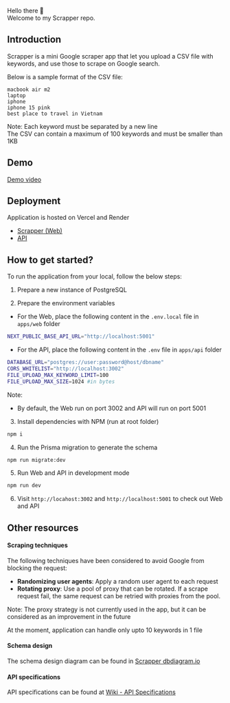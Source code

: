 Hello there 👋 <br/>
Welcome to my Scrapper repo. <br/>

## Introduction

Scrapper is a mini Google scraper app that let you upload a CSV file with keywords, and use those to scrape on Google search.

Below is a sample format of the CSV file:

```csv
macbook air m2
laptop
iphone
iphone 15 pink
best place to travel in Vietnam
```

Note: Each keyword must be separated by a new line <br/>
The CSV can contain a maximum of 100 keywords and must be smaller than 1KB </br>

## Demo

[Demo video](https://vimeo.com/871844582?share=copy)

## Deployment

Application is hosted on Vercel and Render

- [Scrapper (Web)](https://scrapper-prod.vercel.app/uploads)
- [API](https://scrapper-api-6n7e.onrender.com/status)

## How to get started?

To run the application from your local, follow the below steps:

1. Prepare a new instance of PostgreSQL

2. Prepare the environment variables

- For the Web, place the following content in the `.env.local` file in `apps/web` folder
```bash
NEXT_PUBLIC_BASE_API_URL="http://localhost:5001"
```

- For the API, place the following content in the `.env` file in `apps/api` folder
```bash
DATABASE_URL="postgres://user:password@host/dbname"
CORS_WHITELIST="http://localhost:3002"
FILE_UPLOAD_MAX_KEYWORD_LIMIT=100
FILE_UPLOAD_MAX_SIZE=1024 #in bytes
```

Note: 
- By default, the Web run on port 3002 and API will run on port 5001

3. Install dependencies with NPM (run at root folder)
```bash
npm i
```
4. Run the Prisma migration to generate the schema
```bash
npm run migrate:dev
```
5. Run Web and API in development mode
```bash
npm run dev
```

6. Visit `http://locahost:3002` and `http://localhost:5001` to check out Web and API

## Other resources

#### Scraping techniques

The following techniques have been considered to avoid Google from blocking the request:

- **Randomizing user agents**: Apply a random user agent to each request
- **Rotating proxy**: Use a pool of proxy that can be rotated. If a scrape request fail, the same request can be retried with proxies from the pool. 

Note: The proxy strategy is not currently used in the app, but it can be considered as an improvement in the future <br/>

At the moment, application can handle only upto 10 keywords in 1 file

#### Schema design

The schema design diagram can be found in [Scrapper dbdiagram.io](https://dbdiagram.io/d/Scrapper-651796d5ffbf5169f0c55e12)

#### API specifications

API specifications can be found at [Wiki - API Specifications](https://github.com/nhantran3395/scrapper/wiki/API-specifications)
